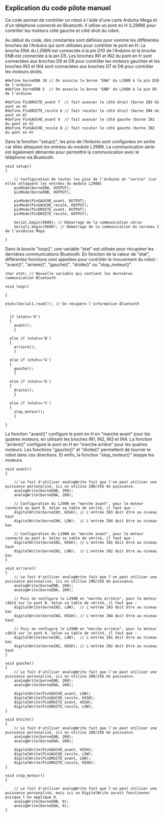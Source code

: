## Explication du code pilote manuel 


Ce code permet de contrôler un robot à l'aide d'une carte Arduino Mega et d'un téléphone connecté en Bluetooth. Il utilise un pont en H (L298N) pour contrôler les moteurs côté gauche et côté droit du robot.


Au début du code, des constantes sont définies pour nommé les différentes broches de l'Arduino qui sont utilisées pour contrôler le pont en H. La broche ENA du L298N est connectée à la pin D10 de l'Arduino et la broche ENB est connectée à la pin D5. Les broches IN1 et IN2 du pont en H sont connectées aux broches D9 et D8 pour contrôler les moteurs gauches et les broches IN3 et IN4 sont connectées aux broches D7 et D6 pour contrôler les moteurs droits.

```shell
#define borneENA 10 // On associe la borne "ENA" du L298N à la pin D10 de l'arduino
#define borneENB 5  // On associe la borne "ENB" du L298N à la pin D5 de l'arduino

#define PinDROITE_avant 7  // fait avancer le côté droit (borne IN3 du pont en H)
#define PinDROITE_recule 6 // fait reculer le côté droit (borne IN4 du pont en H)
#define PinGAUCHE_avant 9  // fait avancer le côté gauche (borne IN1 du pont en H)
#define PinGAUCHE_recule 8 // fait reculer le côté gauche (borne IN2 du pont en H)
```

Dans la fonction "setup()", les pins de l'Arduino sont configurées en sortie car elles attaquent les entrées du module L298N. La communication série est également démarrée pour permettre la communication avec le téléphone via Bluetooth.

```shell
void setup()
{

    // Configuration de toutes les pins de l'Arduino en "sortie" (car elles attaquent les entrées du module L298N)
    pinMode(borneENA, OUTPUT);
    pinMode(borneENB, OUTPUT);

    pinMode(PinGAUCHE_avant, OUTPUT);
    pinMode(PinGAUCHE_recule, OUTPUT);
    pinMode(PinDROITE_avant, OUTPUT);
    pinMode(PinDROITE_recule, OUTPUT);

    Serial.begin(9600); // Démarrage de la communication série
    Serial1.begin(9600); // Démarrage de la communication du cerveau 1 de l'aruduino Mega

}
```

Dans la boucle "loop()", une variable "etat" est utilisée pour récupérer les dernières communications Bluetooth. En fonction de la valeur de "etat", différentes fonctions sont appelées pour contrôler le mouvement du robot : "avant()", "arriere()", "gauche()", "droite()" ou "stop_moteur()".




```shell
char etat; // Nouvelle variable qui contient les dernières communication Bluetooth 

void loop()

{

etat=(Serial1.read()); // On récupère l'information Bluetooth 


  if (etat=='H')
  {
    avant();
    }

  else if (etat=='B')
  {
    arriere();
    }

  else if (etat=='G')
  {
    gauche();
    }

  else if (etat=='D')
  {
    droite(); 
    }

  else if (etat=='S')
  {
    stop_moteur();
    }

}

```

La fonction "avant()" configure le pont en H en "marche avant" pour les quatres moteurs, en utilisant les broches IN1, IN2, IN3 et IN4. La fonction "arriere()" configure le pont en H en "marche arrière" pour les quatres moteurs. Les fonctions "gauche()" et "droite()" permettent de tourner le robot dans ces directions. Et enfin, la fonction "stop_moteur()" stoppe les moteurs.



```shell
void avant()
{

    // Le fait d'utiliser analogWrite fait que l'on peut utiliser une puissance personalisé, ici on utilise 200/256 de puissance.     
    analogWrite(borneENB, 200);
    analogWrite(borneENA, 200);

    // Configuration du L298N en "marche avant", pour le moteur connecté au pont B. Selon sa table de vérité, il faut que :
    digitalWrite(borneIN3, HIGH); // L'entrée IN3 doit être au niveau haut
    digitalWrite(borneIN4, LOW);  // L'entrée IN4 doit être au niveau bas

    // Configuration du L298N en "marche avant", pour le moteur connecté au pont A. Selon sa table de vérité, il faut que :
    digitalWrite(borneIN1, HIGH); // L'entrée IN1 doit être au niveau haut
    digitalWrite(borneIN2, LOW);  // L'entrée IN2 doit être au niveau bas
}

void arriere()
{
    // Le fait d'utiliser analogWrite fait que l'on peut utiliser une puissance personalisé, ici on utilise 200/256 de puissance. 
    analogWrite(borneENB, 200);
    analogWrite(borneENA, 200);

    // Puis on configure le L298N en "marche arrière", pour le moteur câblé sur le pont B. Selon sa table de vérité, il faut que :
    digitalWrite(borneIN3, LOW);  // L'entrée IN3 doit être au niveau bas
    digitalWrite(borneIN4, HIGH); // L'entrée IN4 doit être au niveau haut

    // Puis on configure le L298N en "marche arrière", pour le moteur câblé sur le pont A. Selon sa table de vérité, il faut que :
    digitalWrite(borneIN1, LOW);  // L'entrée IN1 doit être au niveau bas
    digitalWrite(borneIN2, HIGH); // L'entrée IN2 doit être au niveau haut
}

void gauche()
{
    // Le fait d'utiliser analogWrite fait que l'on peut utiliser une puissance personalisé, ici on utilise 200/256 de puissance. 
    analogWrite(borneENB, 200);
    analogWrite(borneENA, 200);

    digitalWrite(PinGAUCHE_avant, LOW);
    digitalWrite(PinGAUCHE_recule, HIGH);
    digitalWrite(PinDROITE_avant, HIGH);
    digitalWrite(PinDROITE_recule, LOW);
}

void droite()
{
    // Le fait d'utiliser analogWrite fait que l'on peut utiliser une puissance personalisé, ici on utilise 200/256 de puissance. 
    analogWrite(borneENB, 200);
    analogWrite(borneENA, 200);

    digitalWrite(PinGAUCHE_avant, HIGH);
    digitalWrite(PinGAUCHE_recule, LOW);
    digitalWrite(PinDROITE_avant, LOW);
    digitalWrite(PinDROITE_recule, HIGH);
}

void stop_moteur()
{

    // Le fait d'utiliser analogWrite fait que l'on peut utiliser une puissance personalisé, mais ici un DigitalWrite aurait fonctionner puisque l'on applique 0.
    analogWrite(borneENB, 0);
    analogWrite(borneENA, 0);
}

```

